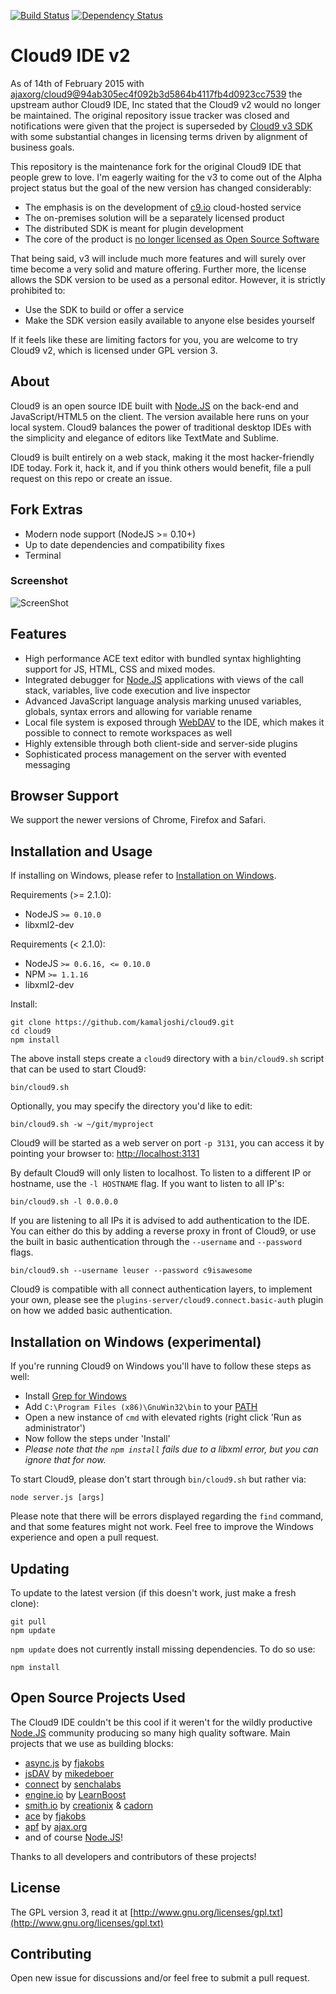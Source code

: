 [![Build Status](https://travis-ci.org/exsilium/cloud9.svg?branch=master)](https://travis-ci.org/exsilium/cloud9)
[![Dependency Status](https://gemnasium.com/exsilium/cloud9.svg)](https://gemnasium.com/exsilium/cloud9)

# Cloud9 IDE v2

As of 14th of February 2015 with [ajaxorg/cloud9@94ab305ec4f092b3d5864b4117fb4d0923cc7539](https://github.com/ajaxorg/cloud9/commit/94ab305ec4f092b3d5864b4117fb4d0923cc7539) the upstream author Cloud9 IDE, Inc stated that the Cloud9 v2 would no longer be maintained. The original repository issue tracker was closed and notifications were given that the project is superseded by [Cloud9 v3 SDK](https://github.com/c9/core/) with some substantial changes in licensing terms driven by alignment of business goals.

This repository is the maintenance fork for the original Cloud9 IDE that people grew to love. I'm eagerly waiting for the v3 to come out of the Alpha project status but the goal of the new version has changed considerably:

- The emphasis is on the development of [c9.io](http://c9.io) cloud-hosted service
- The on-premises solution will be a separately licensed product
- The distributed SDK is meant for plugin development
- The core of the product is [no longer licensed as Open Source Software](http://cloud9-sdk.readme.io/v0.1/docs/the-licenses-for-cloud9-sdk-and-packages)

That being said, v3 will include much more features and will surely over time become a very solid and mature offering. Further more, the license allows the SDK version to be used as a personal editor. However, it is strictly prohibited to:

- Use the SDK to build or offer a service
- Make the SDK version easily available to anyone else besides yourself

If it feels like these are limiting factors for you, you are welcome to try Cloud9 v2, which is licensed under GPL version 3.

## About

Cloud9 is an open source IDE built with [Node.JS] on the back-end and JavaScript/HTML5 on the client. The version available here runs on your local system. Cloud9 balances the power of traditional desktop IDEs with the simplicity and elegance of editors like TextMate and Sublime.

Cloud9 is built entirely on a web stack, making it the most hacker-friendly IDE today. Fork it, hack it, and if you think others would benefit, file a pull request on this repo or create an issue.

## Fork Extras

- Modern node support (NodeJS >= 0.10+)
- Up to date dependencies and compatibility fixes
- Terminal

### Screenshot

![ScreenShot](doc/screenshot01.png)

## Features

  * High performance ACE text editor with bundled syntax highlighting support for JS, HTML, CSS and mixed modes.
  * Integrated debugger for [Node.JS] applications with views of the call stack, variables, live code execution and live inspector
  * Advanced JavaScript language analysis marking unused variables, globals, syntax errors and allowing for variable rename
  * Local file system is exposed through [WebDAV](http://en.wikipedia.org/wiki/WebDAV) to the IDE, which makes it possible to connect to remote workspaces as well
  * Highly extensible through both client-side and server-side plugins
  * Sophisticated process management on the server with evented messaging

## Browser Support

We support the newer versions of Chrome, Firefox and Safari.

## Installation and Usage

If installing on Windows, please refer to [Installation on Windows](#installation-on-windows-experimental).

Requirements (>= 2.1.0):

  * NodeJS `>= 0.10.0`
  * libxml2-dev

Requirements (< 2.1.0):

  * NodeJS `>= 0.6.16, <= 0.10.0`
  * NPM `>= 1.1.16`
  * libxml2-dev

Install:

    git clone https://github.com/kamaljoshi/cloud9.git
    cd cloud9
    npm install

The above install steps create a `cloud9` directory with a `bin/cloud9.sh`
script that can be used to start Cloud9:

    bin/cloud9.sh

Optionally, you may specify the directory you'd like to edit:

    bin/cloud9.sh -w ~/git/myproject

Cloud9 will be started as a web server on port `-p 3131`, you can access it by
pointing your browser to: [http://localhost:3131](http://localhost:3131)

By default Cloud9 will only listen to localhost.
To listen to a different IP or hostname, use the `-l HOSTNAME` flag.
If you want to listen to all IP's:

    bin/cloud9.sh -l 0.0.0.0

If you are listening to all IPs it is advised to add authentication to the IDE.
You can either do this by adding a reverse proxy in front of Cloud9,
or use the built in basic authentication through the `--username` and `--password` flags.

    bin/cloud9.sh --username leuser --password c9isawesome

Cloud9 is compatible with all connect authentication layers,
to implement your own, please see the `plugins-server/cloud9.connect.basic-auth` plugin
on how we added basic authentication.

## Installation on Windows (experimental)

If you're running Cloud9 on Windows you'll have to follow these steps as well:

  * Install [Grep for Windows](http://gnuwin32.sourceforge.net/downlinks/grep.php)
  * Add `C:\Program Files (x86)\GnuWin32\bin` to your [PATH](http://www.computerhope.com/issues/ch000549.htm)
  * Open a new instance of `cmd` with elevated rights (right click 'Run as administrator')
  * Now follow the steps under 'Install'
  * *Please note that the `npm install` fails due to a libxml error, but you can ignore that for now.*

To start Cloud9, please don't start through `bin/cloud9.sh` but rather via:

    node server.js [args]

Please note that there will be errors displayed regarding the `find` command,
and that some features might not work.
Feel free to improve the Windows experience and open a pull request.

## Updating

To update to the latest version (if this doesn't work, just make a fresh clone):

    git pull
    npm update

`npm update` does not currently install missing dependencies. To do so use:

    npm install

## Open Source Projects Used

The Cloud9 IDE couldn't be this cool if it weren't for the wildly productive
[Node.JS] community producing so many high quality software.
Main projects that we use as building blocks:

  * [async.js] by [fjakobs]
  * [jsDAV] by [mikedeboer]
  * [connect] by [senchalabs](http://github.com/senchalabs)
  * [engine.io] by [LearnBoost](http://github.com/LearnBoost)
  * [smith.io](http://github.com/c9/smith.io) by [creationix](http://github.com/creationix) & [cadorn](http://github.com/cadorn)
  * [ace](http://github.com/ajaxorg/ace) by [fjakobs]
  * [apf](http://www.ajax.org) by [ajax.org]
  * and of course [Node.JS]!

Thanks to all developers and contributors of these projects!

[fjakobs]: http://github.com/fjakobs
[javruben]: http://github.com/javruben
[mikedeboer]: http://github.com/mikedeboer
[ajax.org]: http://www.ajax.org/
[async.js]: http://github.com/fjakobs/async.js
[jsDAV]: http://github.com/mikedeboer/jsdav
[connect]: http://github.com/senchalabs/connect
[engine.io]: http://github.com/LearnBoost/engine.io
[requireJS]: http://requirejs.org/
[Node.JS]: http://nodejs.org/

## License

The GPL version 3, read it at [http://www.gnu.org/licenses/gpl.txt](http://www.gnu.org/licenses/gpl.txt)

## Contributing

Open new issue for discussions and/or feel free to submit a pull request.
